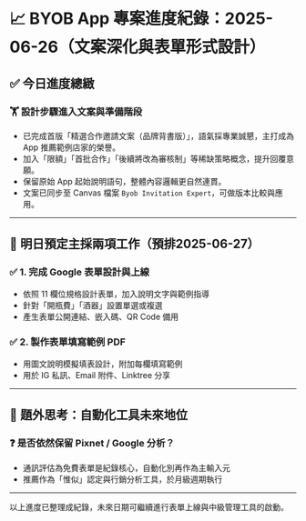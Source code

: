 # 📈 BYOB App 專案進度紀錄：2025-06-26（文案深化與表單形式設計）

## ✅ 今日進度總緻

### 🏋️‍ 設計步驟進入文案與準備階段

* 已完成首版「精選合作邀請文案（品牌背書版）」，語氣採專業誠懇，主打成為 App 推薦範例店家的榮譽。
* 加入「限額」「首批合作」「後續將改為審核制」等稀缺策略概念，提升回覆意願。
* 保留原始 App 起始說明語句，整體內容邏輯更自然連貫。
* 文案已同步至 Canvas 檔案 `Byob Invitation Expert`，可做版本比較與應用。

---

## 📅 明日預定主採兩項工作（預排2025-06-27）

### ✅ 1. 完成 Google 表單設計與上線

* 依照 11 欄位規格設計表單，加入說明文字與範例指導
* 針對「開瓶費」「酒器」設置單選或複選
* 產生表單公開連結、嵌入碼、QR Code 備用

### ✅ 2. 製作表單填寫範例 PDF

* 用圖文說明模擬填表設計，附加每欄填寫範例
* 用於 IG 私訊、Email 附件、Linktree 分享

---

## 🤔 題外思考：自動化工具未來地位

### ❓ 是否依然保留 Pixnet / Google 分析？

* 通訊評估為免費表單是紀錄核心，自動化別再作為主輸入元
* 推薦作為「惟似」認定與行銷分析工具，於月級週期執行

---

以上進度已整理成紀錄，未來日期可繼續進行表單上線與中級管理工具的啟動。

